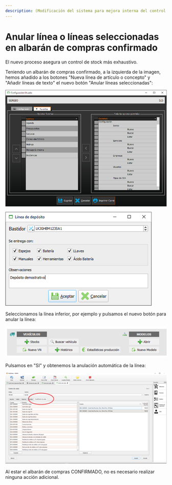 ```yaml
---
description: (Modificación del sistema para mejora interna del control de stock)
---
```


# Anular línea o líneas seleccionadas en albarán de compras confirmado

El nuevo proceso asegura un control de stock más exhaustivo. 

Teniendo un albarán de compras confirmado, a la izquierda de la imagen, hemos añadido a los botones "Nueva línea de artículo o concepto" y "Añadir líneas de texto" el nuevo botón "Anular líneas seleccionadas":

![Anular l&#xED;neas seleccionadas](../../.gitbook/assets/image%20%28420%29.png)

![](../../.gitbook/assets/image%20%28340%29.png)

Seleccionamos la línea inferior, por ejemplo y pulsamos el nuevo botón para anular la línea:

![](../../.gitbook/assets/image%20%28108%29.png)

Pulsamos en "SI" y obtenemos la anulación automática de la línea:

![](../../.gitbook/assets/image%20%28117%29.png)

Al estar el albarán de compras CONFIRMADO, no es necesario realizar ninguna acción adicional.


